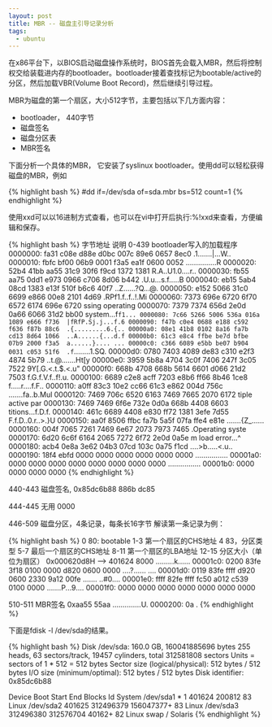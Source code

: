 ```yaml
---
layout: post
title: MBR -- 磁盘主引导记录分析
tags:
  - ubuntu
---
```


在x86平台下，以BIOS启动磁盘操作系统时，BIOS首先会载入MBR，然后将控制权交给装载进内存的bootloader。bootloader接着查找标记为bootable/active的分区，然后加载VBR(Volume Boot Record)，然后继续引导过程。

MBR为磁盘的第一个扇区，大小512字节，主要包括以下几方面内容：
- bootloader， 440字节
- 磁盘签名
- 磁盘分区表
- MBR签名

下面分析一个具体的MBR， 它安装了syslinux bootloader。使用dd可以轻松获得磁盘的MBR，例如

{% highlight bash %}
#dd if=/dev/sda of=sda.mbr bs=512 count=1
{% endhighlight %}

使用xxd可以以16进制方式查看，也可以在vi中打开后执行:%!xxd来查看，方便编辑和保存。

{% highlight bash %}
字节地址    说明
0-439 bootloader写入的加载程序
0000000: fa31 c08e d88e d0bc 007c 89e6 0657 8ec0  .1.......|...W..
0000010: fbfc bf00 06b9 0001 f3a5 ea1f 0600 0052  ...............R
0000020: 52b4 41bb aa55 31c9 30f6 f9cd 1372 1381  R.A..U1.0....r..
0000030: fb55 aa75 0dd1 e973 0966 c706 8d06 b442  .U.u...s.f.....B
0000040: eb15 5ab4 08cd 1383 e13f 510f b6c6 40f7  ..Z......?Q...@.
0000050: e152 5066 31c0 6699 e866 00e8 2101 4d69  .RPf1.f..f..!.Mi
0000060: 7373 696e 6720 6f70 6572 6174 696e 6720  ssing operating 
0000070: 7379 7374 656d 2e0d 0a66 6066 31d2 bb00  system...f`f1...
0000080: 7c66 5266 5006 536a 016a 1089 e666 f736  |fRfP.Sj.j...f.6
0000090: f47b c0e4 0688 e188 c592 f636 f87b 88c6  .{.........6.{..
00000a0: 08e1 41b8 0102 8a16 fa7b cd13 8d64 1066  ..A......{...d.f
00000b0: 61c3 e8c4 ffbe be7d bfbe 07b9 2000 f3a5  a......}.... ...
00000c0: c366 6089 e5bb be07 b904 0031 c053 51f6  .f`........1.SQ.
00000d0: 0780 7403 4089 de83 c310 e2f3 4874 5b79  ..t.@.......Ht[y
00000e0: 3959 5b8a 4704 3c0f 7406 247f 3c05 7522  9Y[.G.<.t.$.<.u"
00000f0: 668b 4708 668b 5614 6601 d066 21d2 7503  f.G.f.V.f..f!.u.
0000100: 6689 c2e8 acff 7203 e8b6 ff66 8b46 1ce8  f.....r....f.F..
0000110: a0ff 83c3 10e2 cc66 61c3 e862 004d 756c  .......fa..b.Mul
0000120: 7469 706c 6520 6163 7469 7665 2070 6172  tiple active par
0000130: 7469 7469 6f6e 732e 0d0a 668b 4408 6603  titions...f.D.f.
0000140: 461c 6689 4408 e830 ff72 1381 3efe 7d55  F.f.D..0.r..>.}U
0000150: aa0f 8506 ffbc fa7b 5a5f 07fa ffe4 e81e  .......{Z_......
0000160: 004f 7065 7261 7469 6e67 2073 7973 7465  .Operating syste
0000170: 6d20 6c6f 6164 2065 7272 6f72 2e0d 0a5e  m load error...^
0000180: acb4 0e8a 3e62 04b3 07cd 103c 0a75 f1cd  ....>b.....<.u..
0000190: 18f4 ebfd 0000 0000 0000 0000 0000 0000  ................
00001a0: 0000 0000 0000 0000 0000 0000 0000 0000  ................
00001b0: 0000 0000 0000 0000 
{% endhighlight %}

440-443 磁盘签名, 0x85dc6b88
    886b dc85 

444-445 无用
  0000 

446-509 磁盘分区，4条记录，每条长16字节
解读第一条记录为例：

{% highlight bash %}
0 80: bootable
1-3 第一个扇区的CHS地址
4 83，分区类型
5-7 最后一个扇区的CHS地址
8-11 第一个扇区的LBA地址
12-15 分区大小（单位为扇区）
0x000620d8H --> 401624
8000  .........k......
00001c0: 0200 83fe 3f18 0100 0000 d820 0600 0000  ....?...... ....
00001d0: 0119 83fe ffff d920 0600 2330 9a12 00fe  ....... ..#0....
00001e0: ffff 82fe ffff fc50 a012 c539 0100 0000  .......P...9....
00001f0: 0000 0000 0000 0000 0000 0000 0000 

510-511 MBR签名 0xaa55
   55aa  ..............U.
0000200: 0a                                       .
{% endhighlight %}

下面是fdisk -l /dev/sda的结果。

{% highlight bash %}
Disk /dev/sda: 160.0 GB, 160041885696 bytes
255 heads, 63 sectors/track, 19457 cylinders, total 312581808 sectors
Units = sectors of 1 * 512 = 512 bytes
Sector size (logical/physical): 512 bytes / 512 bytes
I/O size (minimum/optimal): 512 bytes / 512 bytes
Disk identifier: 0x85dc6b88


   Device Boot      Start         End      Blocks   Id  System
/dev/sda1   *           1      401624      200812   83  Linux
/dev/sda2          401625   312496379   156047377+  83  Linux
/dev/sda3       312496380   312576704       40162+  82  Linux swap / Solaris
{% endhighlight %}

